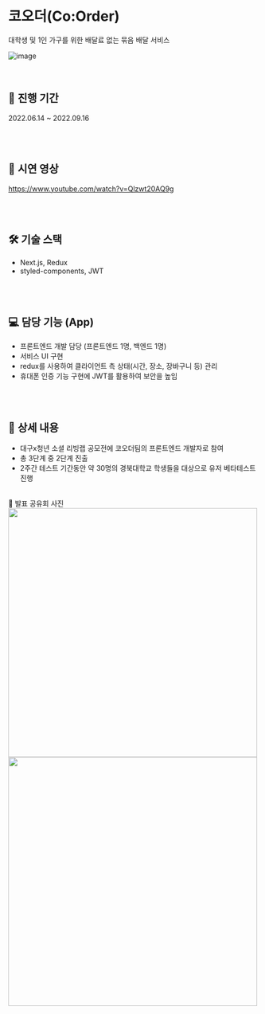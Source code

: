 # 코오더(Co:Order)
대학생 및 1인 가구를 위한 배달료 없는 묶음 배달 서비스

![image](https://user-images.githubusercontent.com/60952506/225847197-16e34af1-bc6d-4083-9138-4c734d85c6e9.png)


<br>

## 📅 진행 기간
2022.06.14 ~ 2022.09.16

<br>
<br>

## 🎥 시연 영상
https://www.youtube.com/watch?v=Qlzwt20AQ9g

<br>
<br>


## 🛠️ 기술 스택
- Next.js, Redux
- styled-components, JWT

<br>
<br>



## 💻 담당 기능 (App)
- 프론트엔드 개발 담당 (프론트엔드 1명, 백엔드 1명)
- 서비스 UI 구현
- redux를 사용하여 클라이언트 측 상태(시간, 장소, 장바구니 등) 관리
- 휴대폰 인증 기능 구현에 JWT를 활용하여 보안을 높임


<br>
<br>

## 📖 상세 내용
- 대구x청년 소셜 리빙랩 공모전에 코오더팀의 프론트엔드 개발자로 참여
- 총 3단계 중 2단계 진출
- 2주간 테스트 기간동안 약 30명의 경북대학교 학생들을 대상으로 유저 베타테스트 진행
 
<br>
🔹 발표 공유회 사진

<img src="https://user-images.githubusercontent.com/60952506/225840662-f5aab2ce-d1b7-442b-bbc2-1b84b9d86eff.png" width="500"/>
<img src="https://user-images.githubusercontent.com/60952506/225841234-a719c20e-f1d0-4c9a-b75f-f598eac0b31f.png" width="500"/>

